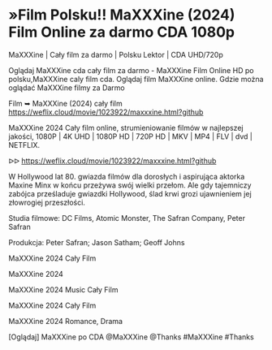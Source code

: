# »Film Polsku!! MaXXXine (2024) Film Online za darmo CDA 1080p


MaXXXine | Cały film za darmo | Polsku Lektor | CDA UHD/720p

Oglądaj MaXXXine cda cały film za darmo - MaXXXine Film Online HD po polsku,MaXXXine caly film cda. Oglądaj film MaXXXine online. Gdzie można oglądać MaXXXine filmy za Darmo

Film ➥ MaXXXine (2024) cały film https://weflix.cloud/movie/1023922/maxxxine.html?github

MaXXXine 2024 Cały film online, strumieniowanie filmów w najlepszej jakości, 1080P | 4K UHD | 1080P HD | 720P HD | MKV | MP4 | FLV | dvd | NETFLIX.

ᐅᐅ https://weflix.cloud/movie/1023922/maxxxine.html?github

W Hollywood lat 80. gwiazda filmów dla dorosłych i aspirująca aktorka Maxine Minx w końcu przeżywa swój wielki przełom. Ale gdy tajemniczy zabójca prześladuje gwiazdki Hollywood, ślad krwi grozi ujawnieniem jej złowrogiej przeszłości.

Studia filmowe: DC Films, Atomic Monster, The Safran Company, Peter Safran

Produkcja: Peter Safran; Jason Satham; Geoff Johns

MaXXXine 2024 Cały Film

MaXXXine 2024

MaXXXine 2024 Music Cały Film

MaXXXine 2024 Cały Film

MaXXXine 2024 Romance, Drama

[Oglądaj] MaXXXine po CDA @MaXXXine @Thanks #MaXXXine #Thanks
